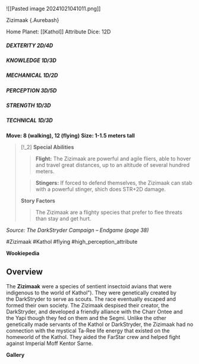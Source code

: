 
![[Pasted image 20241021041011.png]]

 Zizimaak {.Aurebash}


Home Planet: [[Kathol]]
Attribute Dice: 12D
##### DEXTERITY 2D/4D
##### KNOWLEDGE 1D/3D
##### MECHANICAL 1D/2D
##### PERCEPTION 3D/5D
##### STRENGTH 1D/3D
##### TECHNICAL 1D/3D
**Move: 8 (walking), 12 (flying)**
**Size: 1-1.5 meters tall**

> [!_2] 
> **Special Abilities**
> > **Flight:** The Zizimaak are powerful and agile fliers, able to hover and travel great distances, up to an altitude of several hundred meters.
> 
> > **Stingers:** If forced to defend themselves, the Zizimaak can stab with a powerful stinger, shich does STR+2D damage. 
> 
> **Story Factors**
> > The Zizimaak are a flighty species that prefer to flee threats than stay and get hurt.
> 

*Source: The DarkStryder Campaign – Endgame (page 38)*

#Zizimaak #Kathol #flying 
#high_perception_attribute 

**Wookiepedia**

## Overview

The **Zizimaak** were a species of sentient insectoid avians that were indigenous to the world of Kathol"). They were genetically created by the DarkStryder to serve as scouts. The race eventually escaped and formed their own society. The Zizimaak despised their creator, the DarkStryder, and developed a friendly alliance with the Charr Ontee and the Yapi though they fed on them and the Segmi. Unlike the other genetically made servants of the Kathol or DarkStryder, the Zizimaak had no connection with the mystical Ta-Ree life energy that existed on the homeworld of the Kathol. They aided the FarStar crew and helped fight against Imperial Moff Kentor Sarne.





**Gallery**
